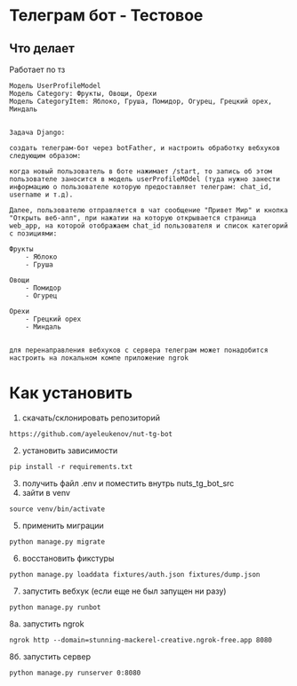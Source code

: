 # Телеграм бот - Тестовое
## Что делает
Работает по тз
```
Модель UserProfileModel
Модель Category: Фрукты, Овощи, Орехи
Модель CategoryItem: Яблоко, Груша, Помидор, Огурец, Грецкий орех, Миндаль


Задача Django:

создать телеграм-бот через botFather, и настроить обработку вебхуков следующим образом:

когда новый пользователь в боте нажимает /start, то запись об этом пользователе заносится в модель userProfileMOdel (туда нужно занести информацию о пользователе которую предоставляет телеграм: chat_id, username и т.д).

Далее, пользователю отправляется в чат сообщение "Привет Мир" и кнопка "Открыть веб-апп", при нажатии на которую открывается страница web_app, на которой отображаем chat_id пользователя и список категорий с позициями:

Фрукты
	- Яблоко
	- Груша

Овощи
	- Помидор
	- Огурец

Орехи
	- Грецкий орех
	- Миндаль


для перенаправления вебхуков с сервера телеграм может понадобится настроить на локальном компе приложение ngrok
```

# Как установить

1. скачать/склонировать репозиторий

```
https://github.com/ayeleukenov/nut-tg-bot
```

2. установить зависимости 
```
pip install -r requirements.txt
```

3. получить файл .env и поместить внутрь nuts_tg_bot_src
4. зайти в venv

```
source venv/bin/activate
```
5. применить миграции

```
python manage.py migrate
```

6. восстановить фикстуры

```
python manage.py loaddata fixtures/auth.json fixtures/dump.json
```

7. запустить вебхук (если еще не был запущен ни разу)

```
python manage.py runbot
```

8а. запустить ngrok

```
ngrok http --domain=stunning-mackerel-creative.ngrok-free.app 8080
```

8б. запустить сервер

```
python manage.py runserver 0:8080
```
